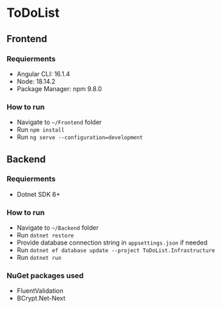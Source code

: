 # ToDoList

## Frontend
### Requierments
- Angular CLI: 16.1.4
- Node: 18.14.2
- Package Manager: npm 9.8.0
### How to run
- Navigate to `~/Frontend` folder
- Run `npm install`
- Run `ng serve --configuration=development`
## Backend 
### Requierments
- Dotnet SDK 6+
### How to run
- Navigate to `~/Backend` folder
- Run `dotnet restore`
- Provide database connection string in `appsettings.json` if needed
- Run `dotnet ef database update --project ToDoList.Infrastructure`
- Run `dotnet run`
### NuGet packages used
- FluentValidation
- BCrypt.Net-Next
